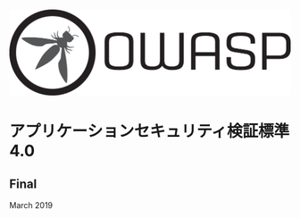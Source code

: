 #

![OWASP LOGO](../images/owasp_logo_1c_notext.png)

# アプリケーションセキュリティ検証標準 4.0

## Final

March 2019
